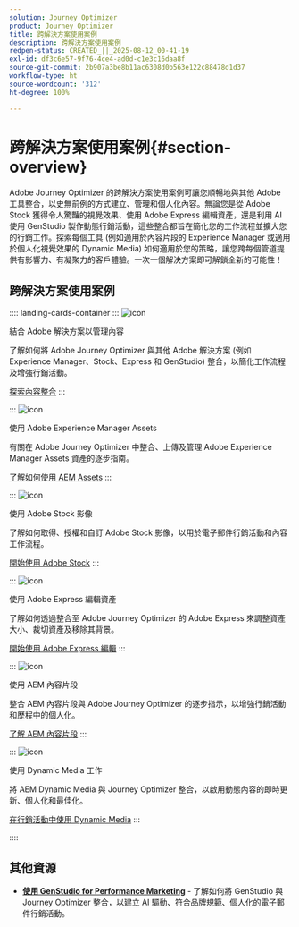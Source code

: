 ```yaml
---
solution: Journey Optimizer
product: Journey Optimizer
title: 跨解決方案使用案例
description: 跨解決方案使用案例
redpen-status: CREATED_||_2025-08-12_00-41-19
exl-id: df3c6e57-9f76-4ce4-ad0d-c1e3c16daa8f
source-git-commit: 2b907a3be8b11ac6308d0b563e122c88478d1d37
workflow-type: ht
source-wordcount: '312'
ht-degree: 100%

---
```


# 跨解決方案使用案例{#section-overview}

Adobe Journey Optimizer 的跨解決方案使用案例可讓您順暢地與其他 Adobe 工具整合，以史無前例的方式建立、管理和個人化內容。無論您是從 Adobe Stock 獲得令人驚豔的視覺效果、使用 Adobe Express 編輯資產，還是利用 AI 使用 GenStudio 製作動態行銷活動，這些整合都旨在簡化您的工作流程並擴大您的行銷工作。探索每個工具 (例如適用於內容片段的 Experience Manager 或適用於個人化視覺效果的 Dynamic Media) 如何適用於您的策略，讓您跨每個管道提供有影響力、有凝聚力的客戶體驗。一次一個解決方案即可解鎖全新的可能性！

## 跨解決方案使用案例

:::: landing-cards-container
:::
![icon](https://cdn.experienceleague.adobe.com/icons/puzzle-piece.svg)

結合 Adobe 解決方案以管理內容

了解如何將 Adobe Journey Optimizer 與其他 Adobe 解決方案 (例如 Experience Manager、Stock、Express 和 GenStudio) 整合，以簡化工作流程及增強行銷活動。

[探索內容整合](../using/integrations/content-integrations.md)
:::

:::
![icon](https://cdn.experienceleague.adobe.com/icons/screwdriver-wrench.svg)

使用 Adobe Experience Manager Assets

有關在 Adobe Journey Optimizer 中整合、上傳及管理 Adobe Experience Manager Assets 資產的逐步指南。

[了解如何使用 AEM Assets](../using/integrations/assets.md)
:::

:::
![icon](https://cdn.experienceleague.adobe.com/icons/images.svg)

使用 Adobe Stock 影像

了解如何取得、授權和自訂 Adobe Stock 影像，以用於電子郵件行銷活動和內容工作流程。

[開始使用 Adobe Stock](../using/integrations/stock.md)
:::

:::
![icon](https://cdn.experienceleague.adobe.com/icons/pencil-ruler.svg)

使用 Adobe Express 編輯資產

了解如何透過整合至 Adobe Journey Optimizer 的 Adobe Express 來調整資產大小、裁切資產及移除其背景。

[開始使用 Adobe Express 編輯](../using/integrations/express.md)
:::

:::
![icon](https://cdn.experienceleague.adobe.com/icons/code-branch.svg)

使用 AEM 內容片段

整合 AEM 內容片段與 Adobe Journey Optimizer 的逐步指示，以增強行銷活動和歷程中的個人化。

[了解 AEM 內容片段](../using/integrations/aem-fragments.md)
:::

:::
![icon](https://cdn.experienceleague.adobe.com/icons/bullseye.svg)

使用 Dynamic Media 工作

將 AEM Dynamic Media 與 Journey Optimizer 整合，以啟用動態內容的即時更新、個人化和最佳化。

[在行銷活動中使用 Dynamic Media](../using/integrations/aem-dynamic.md)
:::

::::


## 其他資源

- **[使用 GenStudio for Performance Marketing](../using/integrations/genstudio.md)** - 了解如何將 GenStudio 與 Journey Optimizer 整合，以建立 AI 驅動、符合品牌規範、個人化的電子郵件行銷活動。
